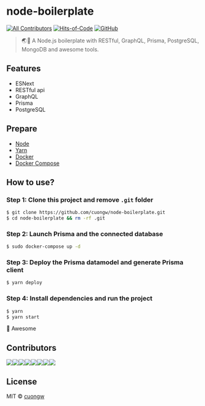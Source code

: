 # node-boilerplate

[![All Contributors](https://img.shields.io/badge/all_contributors-1-orange.svg)](#contributors)
[![Hits-of-Code](https://hitsofcode.com/github/cuongw/node-boilerplate)](https://hitsofcode.com/view/github/cuongw/node-boilerplate)
[![GitHub](https://img.shields.io/github/license/cuongw/node-boilerplate.svg)](https://github.com/cuongw/node-boilerplate/blob/master/LICENSE)

> 🌏🚀 A Node.js boilerplate with RESTful, GraphQL, Prisma, PostgreSQL, MongoDB and awesome tools.

## Features

- ESNext
- RESTful api
- GraphQL
- Prisma
- PostgreSQL

## Prepare

- [Node](https://nodejs.org/en/)
- [Yarn](https://yarnpkg.com/en/)
- [Docker](https://phoenixnap.com/kb/how-to-install-docker-on-ubuntu-18-04)
- [Docker Compose](https://docs.docker.com/compose/install/)

## How to use?

### Step 1: Clone this project and remove `.git` folder

```sh
$ git clone https://github.com/cuongw/node-boilerplate.git
$ cd node-boilerplate && rm -rf .git
```

### Step 2: Launch Prisma and the connected database

```sh
$ sudo docker-compose up -d
```

### Step 3: Deploy the Prisma datamodel and generate Prisma client

```sh
$ yarn deploy
```

### Step 4: Install dependencies and run the project

```sh
$ yarn
$ yarn start
```

🙌 Awesome

## Contributors

[![](https://sourcerer.io/fame/cuongw/cuongw/node-boilerplate/images/0)](https://sourcerer.io/fame/cuongw/cuongw/node-boilerplate/links/0)[![](https://sourcerer.io/fame/cuongw/cuongw/node-boilerplate/images/1)](https://sourcerer.io/fame/cuongw/cuongw/node-boilerplate/links/1)[![](https://sourcerer.io/fame/cuongw/cuongw/node-boilerplate/images/2)](https://sourcerer.io/fame/cuongw/cuongw/node-boilerplate/links/2)[![](https://sourcerer.io/fame/cuongw/cuongw/node-boilerplate/images/3)](https://sourcerer.io/fame/cuongw/cuongw/node-boilerplate/links/3)[![](https://sourcerer.io/fame/cuongw/cuongw/node-boilerplate/images/4)](https://sourcerer.io/fame/cuongw/cuongw/node-boilerplate/links/4)[![](https://sourcerer.io/fame/cuongw/cuongw/node-boilerplate/images/5)](https://sourcerer.io/fame/cuongw/cuongw/node-boilerplate/links/5)[![](https://sourcerer.io/fame/cuongw/cuongw/node-boilerplate/images/6)](https://sourcerer.io/fame/cuongw/cuongw/node-boilerplate/links/6)[![](https://sourcerer.io/fame/cuongw/cuongw/node-boilerplate/images/7)](https://sourcerer.io/fame/cuongw/cuongw/node-boilerplate/links/7)

## License

MIT © [cuongw](https://github.com/cuongw)
